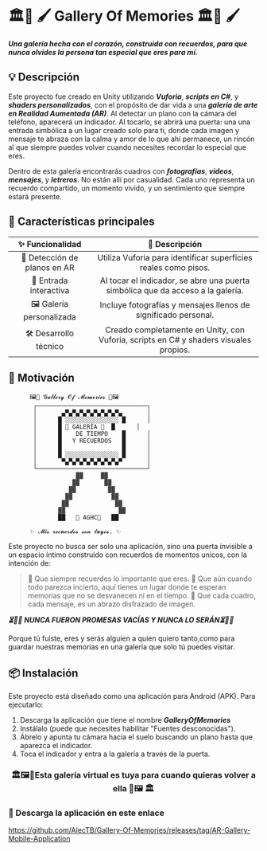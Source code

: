 # 🏛️🎨 🖌️ Gallery Of Memories  🏛️🎨 🖌️

***Una galería hecha con el corazón, construida con recuerdos, para que nunca olvides la persona tan especial que eres para mí.***

## 💡 Descripción
Este proyecto fue creado en Unity utilizando ***Vuforia***, ***scripts en C#***, y ***shaders personalizados***, con el propósito de dar vida a una ***galería de arte en Realidad Aumentada (AR)***. Al detectar un plano con la cámara del teléfono, aparecerá un indicador. Al tocarlo, se abrirá una puerta: una una entrada simbólica a un lugar creado solo para ti, donde cada imagen y mensaje te abraza con la calma y amor de lo que ahí permanece, un rincón al que siempre puedes volver cuando necesites recordar lo especial que eres.

Dentro de esta galería encontrarás cuadros con ***fotografías***, ***videos***, ***mensajes***, y ***letreros***. No están allí por casualidad. Cada uno representa un recuerdo compartido, un momento vivido, y un sentimiento que siempre estará presente.

## 📱 Características principales

| ✨ Funcionalidad                           | 📝 Descripción                                                                  |
|:----------------------------------------:|:------------------------------------------------------------------------------:|
| 📐 Detección de planos en AR              | Utiliza Vuforia para identificar superficies reales como pisos.        |
| 🚪 Entrada interactiva                    | Al tocar el indicador, se abre una puerta simbólica que da acceso a la galería.|
| 🖼️ Galería personalizada                   | Incluye fotografías y mensajes llenos de significado personal.                 |
| 🛠️ Desarrollo técnico                     | Creado completamente en Unity, con Vuforia, scripts en C# y shaders visuales propios.   |


## 📜 Motivación

```
      🖼️💖 𝓖𝓪𝓵𝓵𝓮𝓻𝔂 𝓞𝓯 𝓜𝓮𝓶𝓸𝓻𝓲𝓮𝓼 💖🖼️
       ┌───────────────────────────────┐
       │       ▄▀▄▀▄▀▄▀▄▀▄▀▄▀▄▀▄       │
       │      █ ░░░░░░░░░░░░░░░ █      │
       │      █ 🎨 GALERÍA 🎨  █      │
       │      █    DE TIEMPO    █      │
       │      █   Y RECUERDOS   █      │
       │      █                 █      │
       │      █ ░░░░░░░░░░░░░░░ █      │
       │       ▀▄▀▄▀▄▀▄▀▄▀▄▀▄▀▄▀       │
       └───────────────────────────────┘
                   ▓▓     ▓▓
                  ▓▓       ▓▓
                 ▓▓         ▓▓
                ▓▓           ▓▓
               ▓▓             ▓▓
              ▓▓               ▓▓
              ██   🚪 AGHC🚪   ██

      ✨ 𝓜𝓲𝓼 𝓻𝓮𝓬𝓾𝓮𝓻𝓭𝓸𝓼 𝓼𝓸𝓷 𝓽𝓾𝔂𝓸𝓼. ✨

```
Este proyecto no busca ser solo una aplicación, sino una puerta invisible a un espacio íntimo construido con recuerdos de momentos unicos, con la intención de:
>🌹 Que siempre recuerdes lo importante que eres.
🌠 Que aún cuando todo parezca incierto, aquí tienes un lugar donde te esperan memorias que no se desvanecen ni en el tiempo.
📸 Que cada cuadro, cada mensaje, es un abrazo disfrazado de imagen.

***⏳🤝✨ NUNCA FUERON PROMESAS VACÍAS Y NUNCA LO SERÁN⏳🤝✨***

Porque tú fuiste, eres y serás alguien a quien quiero tanto,como para guardar nuestras memorias en una galería que solo tú puedes visitar.

## 📦 Instalación

Este proyecto está diseñado como una aplicación para Android (APK). Para ejecutarlo:

1. Descarga la aplicación que tiene el nombre ***GalleryOfMemories***
2. Instálalo (puede que necesites habilitar "Fuentes desconocidas").
3. Ábrelo y apunta tu cámara hacia el suelo buscando un plano hasta que aparezca el indicador.
4. Toca el indicador y entra a la galería a través de la puerta.

<h3 align="center">  🏛️🖼️💖Esta galería virtual es tuya para cuando quieras volver a ella 💖🖼️ 🏛️</h2>

### 🔗 Descarga la aplicación en este enlace
<https://github.com/AlecTB/Gallery-Of-Memories/releases/tag/AR-Gallery-Mobile-Application>
